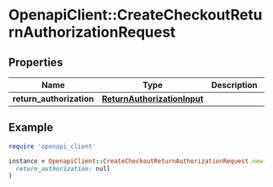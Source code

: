 # OpenapiClient::CreateCheckoutReturnAuthorizationRequest

## Properties

| Name | Type | Description | Notes |
| ---- | ---- | ----------- | ----- |
| **return_authorization** | [**ReturnAuthorizationInput**](ReturnAuthorizationInput.md) |  | [optional] |

## Example

```ruby
require 'openapi_client'

instance = OpenapiClient::CreateCheckoutReturnAuthorizationRequest.new(
  return_authorization: null
)
```


